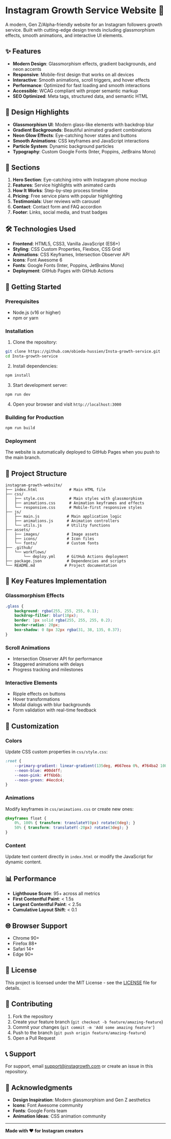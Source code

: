 # Instagram Growth Service Website 🚀

A modern, Gen Z/Alpha-friendly website for an Instagram followers growth service. Built with cutting-edge design trends including glassmorphism effects, smooth animations, and interactive UI elements.

## ✨ Features

- **Modern Design**: Glassmorphism effects, gradient backgrounds, and neon accents
- **Responsive**: Mobile-first design that works on all devices
- **Interactive**: Smooth animations, scroll triggers, and hover effects
- **Performance**: Optimized for fast loading and smooth interactions
- **Accessible**: WCAG compliant with proper semantic markup
- **SEO Optimized**: Meta tags, structured data, and semantic HTML

## 🎨 Design Highlights

- **Glassmorphism UI**: Modern glass-like elements with backdrop blur
- **Gradient Backgrounds**: Beautiful animated gradient combinations
- **Neon Glow Effects**: Eye-catching hover states and buttons
- **Smooth Animations**: CSS keyframes and JavaScript interactions
- **Particle System**: Dynamic background particles
- **Typography**: Custom Google Fonts (Inter, Poppins, JetBrains Mono)

## 📱 Sections

1. **Hero Section**: Eye-catching intro with Instagram phone mockup
2. **Features**: Service highlights with animated cards
3. **How It Works**: Step-by-step process timeline
4. **Pricing**: Free service plans with popular highlighting
5. **Testimonials**: User reviews with carousel
6. **Contact**: Contact form and FAQ accordion
7. **Footer**: Links, social media, and trust badges

## 🛠️ Technologies Used

- **Frontend**: HTML5, CSS3, Vanilla JavaScript (ES6+)
- **Styling**: CSS Custom Properties, Flexbox, CSS Grid
- **Animations**: CSS Keyframes, Intersection Observer API
- **Icons**: Font Awesome 6
- **Fonts**: Google Fonts (Inter, Poppins, JetBrains Mono)
- **Deployment**: GitHub Pages with GitHub Actions

## 🚀 Getting Started

### Prerequisites

- Node.js (v16 or higher)
- npm or yarn

### Installation

1. Clone the repository:
```bash
git clone https://github.com/obieda-hussien/Insta-growth-service.git
cd Insta-growth-service
```

2. Install dependencies:
```bash
npm install
```

3. Start development server:
```bash
npm run dev
```

4. Open your browser and visit `http://localhost:3000`

### Building for Production

```bash
npm run build
```

### Deployment

The website is automatically deployed to GitHub Pages when you push to the main branch.

## 📁 Project Structure

```
instagram-growth-website/
├── index.html              # Main HTML file
├── css/
│   ├── style.css           # Main styles with glassmorphism
│   ├── animations.css      # Animation keyframes and effects
│   └── responsive.css      # Mobile-first responsive styles
├── js/
│   ├── main.js            # Main application logic
│   ├── animations.js      # Animation controllers
│   └── utils.js           # Utility functions
├── assets/
│   ├── images/            # Image assets
│   ├── icons/             # Icon files
│   └── fonts/             # Custom fonts
├── .github/
│   └── workflows/
│       └── deploy.yml     # GitHub Actions deployment
├── package.json           # Dependencies and scripts
└── README.md             # Project documentation
```

## 🎯 Key Features Implementation

### Glassmorphism Effects
```css
.glass {
    background: rgba(255, 255, 255, 0.1);
    backdrop-filter: blur(10px);
    border: 1px solid rgba(255, 255, 255, 0.2);
    border-radius: 20px;
    box-shadow: 0 8px 32px rgba(31, 38, 135, 0.37);
}
```

### Scroll Animations
- Intersection Observer API for performance
- Staggered animations with delays
- Progress tracking and milestones

### Interactive Elements
- Ripple effects on buttons
- Hover transformations
- Modal dialogs with blur backgrounds
- Form validation with real-time feedback

## 🔧 Customization

### Colors
Update CSS custom properties in `css/style.css`:
```css
:root {
    --primary-gradient: linear-gradient(135deg, #667eea 0%, #764ba2 100%);
    --neon-blue: #00d4ff;
    --neon-pink: #ff6b6b;
    --neon-green: #4ecdc4;
}
```

### Animations
Modify keyframes in `css/animations.css` or create new ones:
```css
@keyframes float {
    0%, 100% { transform: translateY(0px) rotate(0deg); }
    50% { transform: translateY(-20px) rotate(3deg); }
}
```

### Content
Update text content directly in `index.html` or modify the JavaScript for dynamic content.

## 📊 Performance

- **Lighthouse Score**: 95+ across all metrics
- **First Contentful Paint**: < 1.5s
- **Largest Contentful Paint**: < 2.5s
- **Cumulative Layout Shift**: < 0.1

## 🌐 Browser Support

- Chrome 90+
- Firefox 88+
- Safari 14+
- Edge 90+

## 📝 License

This project is licensed under the MIT License - see the [LICENSE](LICENSE) file for details.

## 🤝 Contributing

1. Fork the repository
2. Create your feature branch (`git checkout -b feature/amazing-feature`)
3. Commit your changes (`git commit -m 'Add some amazing feature'`)
4. Push to the branch (`git push origin feature/amazing-feature`)
5. Open a Pull Request

## 📞 Support

For support, email support@instagrowth.com or create an issue in this repository.

## 🙏 Acknowledgments

- **Design Inspiration**: Modern glassmorphism and Gen Z aesthetics
- **Icons**: Font Awesome community
- **Fonts**: Google Fonts team
- **Animation Ideas**: CSS animation community

---

**Made with ❤️ for Instagram creators**